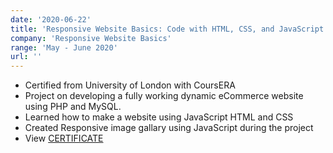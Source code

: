 ```yaml
---
date: '2020-06-22'
title: 'Responsive Website Basics: Code with HTML, CSS, and JavaScript'
company: 'Responsive Website Basics'
range: 'May - June 2020'
url: ''
---
```


- Certified from University of London with CoursERA
- Project on developing a fully working dynamic eCommerce website using PHP and MySQL.
- Learned how to make a website using JavaScript HTML and CSS
- Created Responsive image gallary using JavaScript during the project
- View [CERTIFICATE](https://drive.google.com/file/d/1p0haJXCVSa1OuX5Z_VcuvIn-PMOBVDLd/view?usp=sharing)
